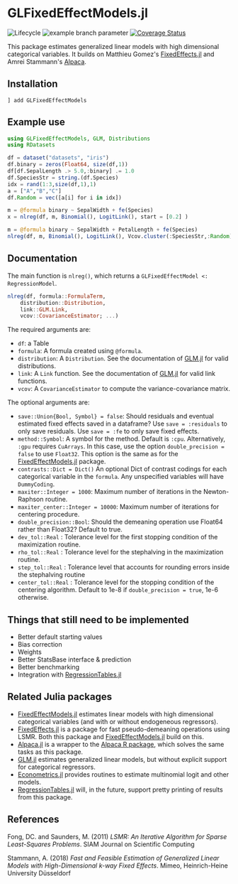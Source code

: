 # GLFixedEffectModels.jl

<!--![Lifecycle](https://img.shields.io/badge/lifecycle-experimental-orange.svg) -->
![Lifecycle](https://img.shields.io/badge/lifecycle-maturing-blue.svg)<!--
![Lifecycle](https://img.shields.io/badge/lifecycle-stable-green.svg)
![Lifecycle](https://img.shields.io/badge/lifecycle-retired-orange.svg)
![Lifecycle](https://img.shields.io/badge/lifecycle-archived-red.svg)
![Lifecycle](https://img.shields.io/badge/lifecycle-dormant-blue.svg) -->
![example branch parameter](https://github.com/jmboehm/GLFixedEffectModels.jl/actions/workflows/ci.yml/badge.svg?branch=master) [![Coverage Status](https://coveralls.io/repos/github/jmboehm/GLFixedEffectModels.jl/badge.svg?branch=master)](https://coveralls.io/github/jmboehm/GLFixedEffectModels.jl?branch=master)

This package estimates generalized linear models with high dimensional categorical variables. It builds on Matthieu Gomez's [FixedEffects.jl](https://github.com/FixedEffects/FixedEffects.jl) and Amrei Stammann's [Alpaca](https://github.com/amrei-stammann/alpaca).

## Installation

```
] add GLFixedEffectModels
```

## Example use

```julia
using GLFixedEffectModels, GLM, Distributions
using RDatasets

df = dataset("datasets", "iris")
df.binary = zeros(Float64, size(df,1))
df[df.SepalLength .> 5.0,:binary] .= 1.0
df.SpeciesStr = string.(df.Species)
idx = rand(1:3,size(df,1),1)
a = ["A","B","C"]
df.Random = vec([a[i] for i in idx])

m = @formula binary ~ SepalWidth + fe(Species)
x = nlreg(df, m, Binomial(), LogitLink(), start = [0.2] )

m = @formula binary ~ SepalWidth + PetalLength + fe(Species)
nlreg(df, m, Binomial(), LogitLink(), Vcov.cluster(:SpeciesStr,:Random) , start = [0.2, 0.2] )
```

## Documentation

The main function is `nlreg()`, which returns a `GLFixedEffectModel <: RegressionModel`.
```julia
nlreg(df, formula::FormulaTerm,
    distribution::Distribution,
    link::GLM.Link,
    vcov::CovarianceEstimator; ...)
```
The required arguments are:
* `df`: a Table
* `formula`: A formula created using `@formula`.
* `distribution`: A `Distribution`. See the documentation of [GLM.jl](https://juliastats.org/GLM.jl/stable/manual/#Fitting-GLM-models-1) for valid distributions.
* `link`: A `Link` function. See the documentation of [GLM.jl](https://juliastats.org/GLM.jl/stable/manual/#Fitting-GLM-models-1) for valid link functions.
* `vcov`: A `CovarianceEstimator` to compute the variance-covariance matrix.

The optional arguments are:
* `save::Union{Bool, Symbol} = false`: Should residuals and eventual estimated fixed effects saved in a dataframe? Use `save = :residuals` to only save residuals. Use `save = :fe` to only save fixed effects.
* `method::Symbol`: A symbol for the method. Default is `:cpu`. Alternatively, `:gpu` requires `CuArrays`. In this case, use the option `double_precision = false` to use `Float32`. This option is the same as for the [FixedEffectModels.jl](https://github.com/FixedEffects/FixedEffectModels.jl) package.
* `contrasts::Dict = Dict()` An optional Dict of contrast codings for each categorical variable in the `formula`.  Any unspecified variables will have `DummyCoding`.
* `maxiter::Integer = 1000`: Maximum number of iterations in the Newton-Raphson routine.
* `maxiter_center::Integer = 10000`: Maximum number of iterations for centering procedure.
* `double_precision::Bool`: Should the demeaning operation use Float64 rather than Float32? Default to true.
* `dev_tol::Real` : Tolerance level for the first stopping condition of the maximization routine.
* `rho_tol::Real` : Tolerance level for the stephalving in the maximization routine.
* `step_tol::Real` : Tolerance level that accounts for rounding errors inside the stephalving routine
* `center_tol::Real` : Tolerance level for the stopping condition of the centering algorithm. Default to 1e-8 if `double_precision = true`, 1e-6 otherwise.

## Things that still need to be implemented

- Better default starting values
- Bias correction
- Weights
- Better StatsBase interface & prediction
- Better benchmarking
- Integration with [RegressionTables.jl](https://github.com/jmboehm/RegressionTables.jl)

## Related Julia packages

- [FixedEffectModels.jl](https://github.com/FixedEffects/FixedEffectModels.jl) estimates linear models with high dimensional categorical variables (and with or without endogeneous regressors).
- [FixedEffects.jl](https://github.com/FixedEffects/FixedEffects.jl) is a package for fast pseudo-demeaning operations using LSMR. Both this package and [FixedEffectModels.jl](https://github.com/FixedEffects/FixedEffectModels.jl) build on this.
- [Alpaca.jl](https://github.com/jmboehm/Alpaca.jl) is a wrapper to the [Alpaca R package](https://github.com/amrei-stammann/alpaca), which solves the same tasks as this package.
- [GLM.jl](https://github.com/JuliaStats/GLM.jl) estimates generalized linear models, but without explicit support for categorical regressors.
- [Econometrics.jl](https://github.com/Nosferican/Econometrics.jl) provides routines to estimate multinomial logit and other models.
- [RegressionTables.jl](https://github.com/jmboehm/RegressionTables.jl) will, in the future, support pretty printing of results from this package.

## References

Fong, DC. and Saunders, M. (2011) *LSMR: An Iterative Algorithm for Sparse Least-Squares Problems*.  SIAM Journal on Scientific Computing

Stammann, A. (2018) *Fast and Feasible Estimation of Generalized Linear Models with High-Dimensional k-way Fixed Effects*. Mimeo, Heinrich-Heine University Düsseldorf
